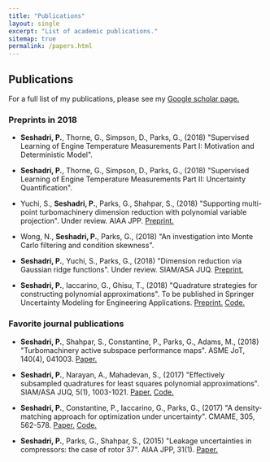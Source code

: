 ```yaml
---
title: "Publications"
layout: single
excerpt: "List of academic publications."
sitemap: true
permalink: /papers.html
---
```



## Publications
For a full list of my publications, please see my [Google scholar page.](https://scholar.google.co.uk/citations?hl=en&user=DwcnM0MAAAAJ&view_op=list_works)

### Preprints in 2018
- **Seshadri, P.**, Thorne, G., Simpson, D., Parks, G., (2018) "Supervised Learning of Engine Temperature Measurements Part I: Motivation and Deterministic Model".

- **Seshadri, P.**, Thorne, G., Simpson, D., Parks, G., (2018) "Supervised Learning of Engine Temperature Measurements Part II: Uncertainty Quantification".

- Yuchi, S., **Seshadri, P.**, Parks, G., Shahpar, S., (2018) "Supporting multi-point turbomachinery dimension reduction with polynomial variable projection". Under review. AIAA JPP. [Preprint.](https://speakerdeck.com/psesh/polynomial-uncertainty-quantification-in-the-age-of-ai)

- Wong, N., **Seshadri, P.**, Parks, G., (2018) "An investigation into Monte Carlo filtering and condition skewness".

- **Seshadri, P.**, Yuchi, S., Parks, G., (2018) "Dimension reduction via Gaussian ridge functions". Under review. SIAM/ASA JUQ. [Preprint.](https://arxiv.org/pdf/1802.00515.pdf)

- **Seshadri, P.**, Iaccarino, G., Ghisu, T., (2018) "Quadrature strategies for constructing polynomial approximations". To be published in Springer Uncertainty Modeling for Engineering Applications. [Preprint.](https://arxiv.org/pdf/1805.07296.pdf) [Code.](https://github.com/Effective-Quadratures/EQ-Papers/tree/master/springer)

### Favorite journal publications
- **Seshadri, P.**, Shahpar, S., Constantine, P., Parks, G., Adams, M., (2018) "Turbomachinery active subspace performance maps". ASME JoT, 140(4), 041003. [Paper.](http://turbomachinery.asmedigitalcollection.asme.org/article.aspx?articleid=2668256)

- **Seshadri, P.**, Narayan, A., Mahadevan, S., (2017) "Effectively subsampled quadratures for least squares polynomial approximations". SIAM/ASA JUQ, 5(1), 1003-1021. [Paper.](https://epubs.siam.org/doi/abs/10.1137/16M1057668) [Code.](https://github.com/Effective-Quadratures/EQ-Papers/tree/master/siamuq2016)

- **Seshadri, P.**, Constantine, P., Iaccarino, G., Parks, G., (2017) "A density-matching approach for optimization under uncertainty". CMAME, 305, 562-578. [Paper.](https://www.sciencedirect.com/science/article/pii/S0045782516300883) [Code.](https://github.com/psesh/density-matching)

- **Seshadri, P.**, Parks, G., Shahpar, S., (2015) "Leakage uncertainties in compressors: the case of rotor 37". AIAA JPP, 31(1). [Paper.](https://arc.aiaa.org/doi/abs/10.2514/1.B35039) 
